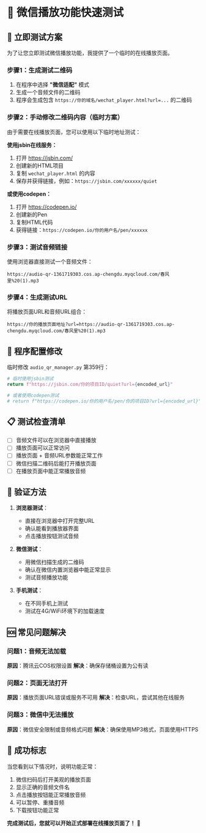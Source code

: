 # 🚀 微信播放功能快速测试

## 📱 立即测试方案

为了让您立即测试微信播放功能，我提供了一个临时的在线播放页面。

### 步骤1：生成测试二维码

1. 在程序中选择 **"微信适配"** 模式
2. 生成一个音频文件的二维码
3. 程序会生成包含 `https://你的域名/wechat_player.html?url=...` 的二维码

### 步骤2：手动修改二维码内容（临时方案）

由于需要在线播放页面，您可以使用以下临时地址测试：

**使用jsbin在线服务：**
1. 打开 https://jsbin.com/
2. 创建新的HTML项目
3. 复制 `wechat_player.html` 的内容
4. 保存并获得链接，例如：`https://jsbin.com/xxxxxx/quiet`

**或使用codepen：**
1. 打开 https://codepen.io/
2. 创建新的Pen
3. 复制HTML代码
4. 获得链接：`https://codepen.io/你的用户名/pen/xxxxxx`

### 步骤3：测试音频链接

使用浏览器直接测试一个音频文件：
```
https://audio-qr-1361719303.cos.ap-chengdu.myqcloud.com/春风里%20(1).mp3
```

### 步骤4：生成测试URL

将播放页面URL和音频URL组合：
```
https://你的播放页面地址?url=https://audio-qr-1361719303.cos.ap-chengdu.myqcloud.com/春风里%20(1).mp3
```

## 🔧 程序配置修改

临时修改 `audio_qr_manager.py` 第359行：

```python
# 临时使用jsbin测试
return f"https://jsbin.com/你的项目ID/quiet?url={encoded_url}"

# 或者使用codepen测试
# return f"https://codepen.io/你的用户名/pen/你的项目ID?url={encoded_url}"
```

## 📋 测试检查清单

- [ ] 音频文件可以在浏览器中直接播放
- [ ] 播放页面可以正常访问
- [ ] 播放页面 + 音频URL参数能正常工作
- [ ] 微信扫描二维码后能打开播放页面
- [ ] 在播放页面中能正常播放音频

## 🎯 验证方法

1. **浏览器测试**：
   - 直接在浏览器中打开完整URL
   - 确认能看到播放器界面
   - 点击播放按钮测试音频

2. **微信测试**：
   - 用微信扫描生成的二维码
   - 确认在微信内置浏览器中能正常显示
   - 测试音频播放功能

3. **手机测试**：
   - 在不同手机上测试
   - 测试在4G/WiFi环境下的加载速度

## 🆘 常见问题解决

### 问题1：音频无法加载
**原因**：腾讯云COS权限设置
**解决**：确保存储桶设置为公有读

### 问题2：页面无法打开
**原因**：播放页面URL错误或服务不可用
**解决**：检查URL，尝试其他在线服务

### 问题3：微信中无法播放
**原因**：微信安全限制或音频格式问题
**解决**：确保使用MP3格式，页面使用HTTPS

## 🎉 成功标志

当您看到以下情况时，说明功能正常：
1. 微信扫码后打开美观的播放页面
2. 显示正确的音频文件名
3. 点击播放按钮能正常播放音频
4. 可以暂停、重播音频
5. 下载按钮功能正常

**完成测试后，您就可以开始正式部署在线播放页面了！** 🚀 